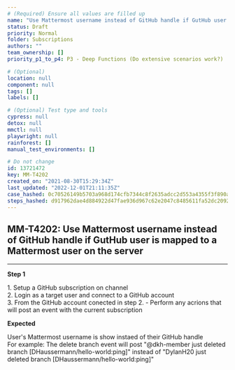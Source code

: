 ```yaml
---
# (Required) Ensure all values are filled up
name: "Use Mattermost username instead of GitHub handle if GutHub user is mapped to a Mattermost user on the server"
status: Draft
priority: Normal
folder: Subscriptions
authors: ""
team_ownership: []
priority_p1_to_p4: P3 - Deep Functions (Do extensive scenarios work?)

# (Optional)
location: null
component: null
tags: []
labels: []

# (Optional) Test type and tools
cypress: null
detox: null
mmctl: null
playwright: null
rainforest: []
manual_test_environments: []

# Do not change
id: 13721472
key: MM-T4202
created_on: "2021-08-30T15:29:34Z"
last_updated: "2022-12-01T21:11:35Z"
case_hashed: 0c70526149b5703a968d174cfb7344c8f2635adcc2d553a4355f3f890a5f68c823613d58bb2a0c14990c38e69bea6a16
steps_hashed: d917962dae4d884922d47fae936d967c62e2047c8485611fa52dc209228c4674ab66f6163df4427577604f015a4836a0
---
```


<!-- (Auto-generated) Based on frontmatter's "key" and "name" -->

## MM-T4202: Use Mattermost username instead of GitHub handle if GutHub user is mapped to a Mattermost user on the server

---

**Step 1**

1\. Setup a GitHub subscription on channel\
2\. Login as a target user and connect to a GitHub account\
3\. From the GitHub account conected in step 2. - Perform any acrions that will post an event with the current subscription

**Expected**

User's Mattermost username is show instaed of their GitHub handle\
For example: The delete branch event will post "@dkh-member just deleted branch \[DHaussermann/hello-world:ping]" instead of "DylanH20 just deleted branch \[DHaussermann/hello-world:ping]"
